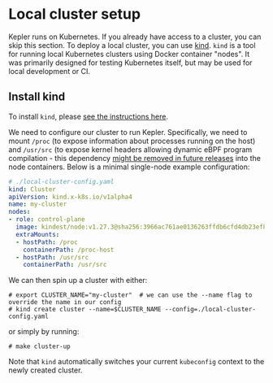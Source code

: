 # Local cluster setup

Kepler runs on Kubernetes. If you already have access to a cluster, you can skip this section. To deploy a local cluster,
you can use [kind](https://kind.sigs.k8s.io/). `kind` is a tool for running local Kubernetes clusters using Docker container
"nodes". It was primarily designed for testing Kubernetes itself, but may be used for local development or CI.

## Install kind

To install `kind`, please [see the instructions here](https://kind.sigs.k8s.io/docs/user/quick-start/#installation).

We need to configure our cluster to run Kepler. Specifically, we need to mount `/proc` (to expose
information about processes running on the host) and `/usr/src` (to expose kernel headers allowing
dynamic eBPF program compilation - this dependency [might be removed in future releases][1] into the
node containers. Below is a minimal single-node example configuration:

```yaml
# ./local-cluster-config.yaml
kind: Cluster
apiVersion: kind.x-k8s.io/v1alpha4
name: my-cluster
nodes:
- role: control-plane
  image: kindest/node:v1.27.3@sha256:3966ac761ae0136263ffdb6cfd4db23ef8a83cba8a463690e98317add2c9ba72
  extraMounts:
  - hostPath: /proc
    containerPath: /proc-host
  - hostPath: /usr/src
    containerPath: /usr/src
```

We can then spin up a cluster with either:

```console
# export CLUSTER_NAME="my-cluster"  # we can use the --name flag to override the name in our config
# kind create cluster --name=$CLUSTER_NAME --config=./local-cluster-config.yaml
```

or simply by running:

```console
# make cluster-up
```

Note that `kind` automatically switches your current `kubeconfig` context to the newly created cluster.

[1]: https://github.com/sustainable-computing-io/kepler/issues/716
